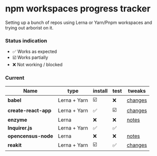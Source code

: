 # npm workspaces progress tracker

Setting up a bunch of repos using Lerna or Yarn/Pnpm workspaces and trying out arborist on it.

### Status indication
- :white_check_mark: Works as expected
- :ballot_box_with_check: Works partially
- :x: Not working / blocked

### Current

|   Name                |   type        |   install                     |   test                |   tweaks  |
|-----------------------|---------------|-------------------------------|-----------------------|-----------|
| **babel**             | Lerna + Yarn  | :ballot_box_with_check:       | :x:                       | [changes](https://github.com/ruyadorno/babel/commit/27d036f8414328d9bc8a7f6d295463f7bad96b34)   |
| **create-react-app**  | Lerna + Yarn  | :white_check_mark:            | :ballot_box_with_check:   | [changes](https://github.com/ruyadorno/create-react-app/commit/ce58c221b668cb036a515a1dd6da62f21cb829e7)   |
| **enzyme**            | Lerna         | :x:                           | :x:                       | [notes](https://github.com/ruyadorno/enzyme/commit/7c413a01133f228fa8fe17338ea2674c90934410)   |
| **Inquirer.js**       | Lerna + Yarn  | :white_check_mark:            | :white_check_mark:        |           |
| **opencensus-node**   | Lerna         | :x:                           | :x:                       | [notes](https://github.com/ruyadorno/opencensus-node/commit/79125038e049ea5fe02d36f1280f3cb6f13aca3c)  |
| **reakit**            | Lerna + Yarn  | :ballot_box_with_check:       | :white_check_mark:        | [changes](https://github.com/ruyadorno/reakit/commit/3257e49f1a83b89d87f0176a9ebabd19d7bd529a)   |
